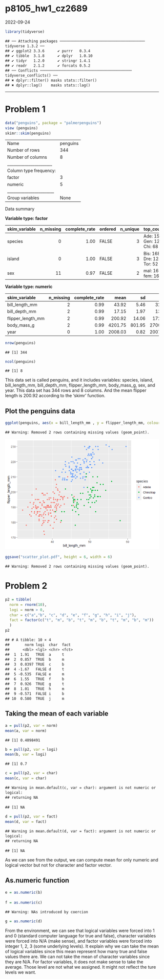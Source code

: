 p8105_hw1_cz2689
================
2022-09-24

``` r
library(tidyverse)
```

    ## ── Attaching packages ─────────────────────────────────────── tidyverse 1.3.2 ──
    ## ✔ ggplot2 3.3.6      ✔ purrr   0.3.4 
    ## ✔ tibble  3.1.8      ✔ dplyr   1.0.10
    ## ✔ tidyr   1.2.0      ✔ stringr 1.4.1 
    ## ✔ readr   2.1.2      ✔ forcats 0.5.2 
    ## ── Conflicts ────────────────────────────────────────── tidyverse_conflicts() ──
    ## ✖ dplyr::filter() masks stats::filter()
    ## ✖ dplyr::lag()    masks stats::lag()

------------------------------------------------------------------------

# Problem 1

``` r
data("penguins", package = "palmerpenguins")
view (penguins)
skimr::skim(penguins)
```

|                                                  |          |
|:-------------------------------------------------|:---------|
| Name                                             | penguins |
| Number of rows                                   | 344      |
| Number of columns                                | 8        |
| \_\_\_\_\_\_\_\_\_\_\_\_\_\_\_\_\_\_\_\_\_\_\_   |          |
| Column type frequency:                           |          |
| factor                                           | 3        |
| numeric                                          | 5        |
| \_\_\_\_\_\_\_\_\_\_\_\_\_\_\_\_\_\_\_\_\_\_\_\_ |          |
| Group variables                                  | None     |

Data summary

**Variable type: factor**

| skim_variable | n_missing | complete_rate | ordered | n_unique | top_counts                  |
|:--------------|----------:|--------------:|:--------|---------:|:----------------------------|
| species       |         0 |          1.00 | FALSE   |        3 | Ade: 152, Gen: 124, Chi: 68 |
| island        |         0 |          1.00 | FALSE   |        3 | Bis: 168, Dre: 124, Tor: 52 |
| sex           |        11 |          0.97 | FALSE   |        2 | mal: 168, fem: 165          |

**Variable type: numeric**

| skim_variable     | n_missing | complete_rate |    mean |     sd |     p0 |     p25 |     p50 |    p75 |   p100 | hist  |
|:------------------|----------:|--------------:|--------:|-------:|-------:|--------:|--------:|-------:|-------:|:------|
| bill_length_mm    |         2 |          0.99 |   43.92 |   5.46 |   32.1 |   39.23 |   44.45 |   48.5 |   59.6 | ▃▇▇▆▁ |
| bill_depth_mm     |         2 |          0.99 |   17.15 |   1.97 |   13.1 |   15.60 |   17.30 |   18.7 |   21.5 | ▅▅▇▇▂ |
| flipper_length_mm |         2 |          0.99 |  200.92 |  14.06 |  172.0 |  190.00 |  197.00 |  213.0 |  231.0 | ▂▇▃▅▂ |
| body_mass_g       |         2 |          0.99 | 4201.75 | 801.95 | 2700.0 | 3550.00 | 4050.00 | 4750.0 | 6300.0 | ▃▇▆▃▂ |
| year              |         0 |          1.00 | 2008.03 |   0.82 | 2007.0 | 2007.00 | 2008.00 | 2009.0 | 2009.0 | ▇▁▇▁▇ |

``` r
nrow(penguins)
```

    ## [1] 344

``` r
ncol(penguins)
```

    ## [1] 8

This data set is called penguins, and it includes variables: species,
island, bill_length_mm, bill_depth_mm, flipper_length_mm, body_mass_g,
sex, and year. This data set has 344 rows and 8 columns. And the mean
flipper length is 200.92 according to the ‘skimr’ function.

## Plot the penguins data

``` r
ggplot(penguins, aes(x = bill_length_mm , y = flipper_length_mm, colour = species)) + geom_point()
```

    ## Warning: Removed 2 rows containing missing values (geom_point).

![](p8105_hw1_cz2689_files/figure-gfm/unnamed-chunk-3-1.png)<!-- -->

``` r
ggsave("scatter_plot.pdf", height = 6, width = 6)
```

    ## Warning: Removed 2 rows containing missing values (geom_point).

# Problem 2

``` r
p2 = tibble(
  norm = rnorm(10),
  logi = norm > 0,
  char = c("a","b", "c", "d", "e", "f", "g", "h", "i", "j"),
  fact = factor(c("t", "m", "b", "t", "m", "b", "t", "m", "b", "m"))
  )
p2
```

    ## # A tibble: 10 × 4
    ##       norm logi  char  fact 
    ##      <dbl> <lgl> <chr> <fct>
    ##  1  1.91   TRUE  a     t    
    ##  2  0.857  TRUE  b     m    
    ##  3  0.0397 TRUE  c     b    
    ##  4 -1.67   FALSE d     t    
    ##  5 -0.535  FALSE e     m    
    ##  6  1.55   TRUE  f     b    
    ##  7  0.926  TRUE  g     t    
    ##  8  1.01   TRUE  h     m    
    ##  9 -0.571  FALSE i     b    
    ## 10  0.580  TRUE  j     m

## Taking the mean of each variable

``` r
a = pull(p2, var = norm)
mean(a, var = norm)
```

    ## [1] 0.4098491

``` r
b = pull(p2, var = logi)
mean(b, var = logi)
```

    ## [1] 0.7

``` r
c = pull(p2, var = char)
mean(c, var = char)
```

    ## Warning in mean.default(c, var = char): argument is not numeric or logical:
    ## returning NA

    ## [1] NA

``` r
d = pull(p2, var = fact)
mean(d, var = fact)
```

    ## Warning in mean.default(d, var = fact): argument is not numeric or logical:
    ## returning NA

    ## [1] NA

As we can see from the output, we can compute mean for only numeric and
logical vector but not for character and factor vector.

## As.numeric function

``` r
e = as.numeric(b)

f = as.numeric(c)
```

    ## Warning: NAs introduced by coercion

``` r
g = as.numeric(d)
```

From the environment, we can see that logical variables were forced into
1 and 0 (standard computer language for true and false), character
variables were forced into N/A (make sense), and factor variables were
forced into integer 1, 2, 3 (some underlying levels). It explain why we
can take the mean of logical variables since this mean represent how
many true and false values there are. We can not take the mean of
character variables since they are N/A. For factor variables, it does
not make sense to take the average. Those level are not what we
assigned. It might not reflect the ture levels we want.
